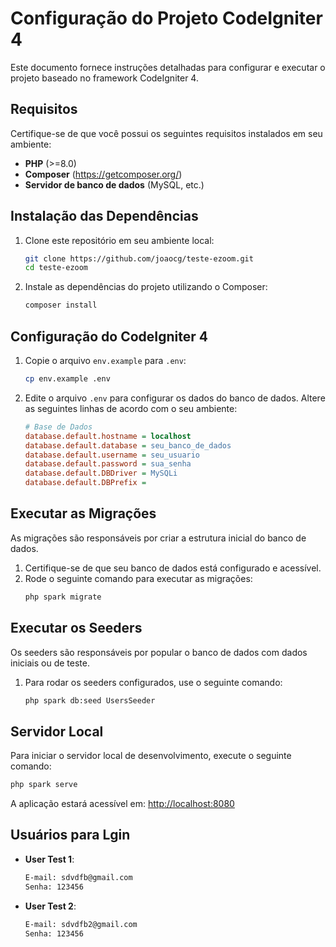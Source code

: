 # Configuração do Projeto CodeIgniter 4

Este documento fornece instruções detalhadas para configurar e executar o projeto baseado no framework CodeIgniter 4.

## Requisitos
Certifique-se de que você possui os seguintes requisitos instalados em seu ambiente:

- **PHP** (>=8.0)
- **Composer** (https://getcomposer.org/)
- **Servidor de banco de dados** (MySQL, etc.)

## Instalação das Dependências

1. Clone este repositório em seu ambiente local:
   ```bash
   git clone https://github.com/joaocg/teste-ezoom.git
   cd teste-ezoom
   ```

2. Instale as dependências do projeto utilizando o Composer:
   ```bash
   composer install
   ```

## Configuração do CodeIgniter 4

1. Copie o arquivo `env.example` para `.env`:
   ```bash
   cp env.example .env
   ```

2. Edite o arquivo `.env` para configurar os dados do banco de dados. Altere as seguintes linhas de acordo com o seu ambiente:

   ```ini
   # Base de Dados
   database.default.hostname = localhost
   database.default.database = seu_banco_de_dados
   database.default.username = seu_usuario
   database.default.password = sua_senha
   database.default.DBDriver = MySQLi
   database.default.DBPrefix = 
   ```

## Executar as Migrações
As migrações são responsáveis por criar a estrutura inicial do banco de dados.

1. Certifique-se de que seu banco de dados está configurado e acessível.
2. Rode o seguinte comando para executar as migrações:
   ```bash
   php spark migrate
   ```

## Executar os Seeders
Os seeders são responsáveis por popular o banco de dados com dados iniciais ou de teste.

1. Para rodar os seeders configurados, use o seguinte comando:
   ```bash
   php spark db:seed UsersSeeder
   ```

## Servidor Local
Para iniciar o servidor local de desenvolvimento, execute o seguinte comando:

```bash
php spark serve
```

A aplicação estará acessível em: [http://localhost:8080](http://localhost:8080)


## Usuários para Lgin

- **User Test 1**:
  ```bash
  E-mail: sdvdfb@gmail.com
  Senha: 123456
  ```
- **User Test 2**:
  ```bash
  E-mail: sdvdfb2@gmail.com
  Senha: 123456
  ```
  

